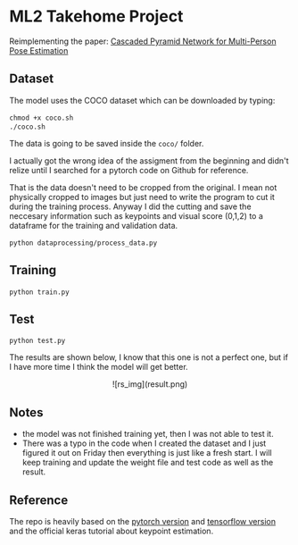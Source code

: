 # ML2 Takehome Project

Reimplementing the paper: [Cascaded Pyramid Network for Multi-Person Pose Estimation](https://arxiv.org/abs/1711.07319)

## Dataset

The model uses the COCO dataset which can be downloaded by typing:

```
chmod +x coco.sh
./coco.sh
```

The data is going to be saved inside the `coco/` folder.

I actually got the wrong idea of the assigment from the beginning and didn't relize until I searched for a pytorch code on Github for reference.

That is the data doesn't need to be cropped from the original. I mean not physically cropped to images but just need to write the program to cut it during the training process.
Anyway I did the cutting and save the neccesary information such as keypoints and visual score (0,1,2) to a dataframe for the training and validation data.

```
python dataprocessing/process_data.py
```

## Training

```
python train.py
```

## Test

```
python test.py
```

The results are shown below, I know that this one is not a perfect one, but if I have more time I think the model will get better.

<center>
![rs_img](result.png)
</center>

## Notes

- the model was not finished training yet, then I was not able to test it.
- There was a typo in the code when I created the dataset and I just figured it out on Friday then everything is just like a fresh start. I will keep training and update the weight file and test code as well as the result.

## Reference

The repo is heavily based on the [pytorch version](https://github.com/GengDavid/pytorch-cpn) and [tensorflow version](https://github.com/chenyilun95/tf-cpn) and the official keras tutorial about keypoint estimation.
